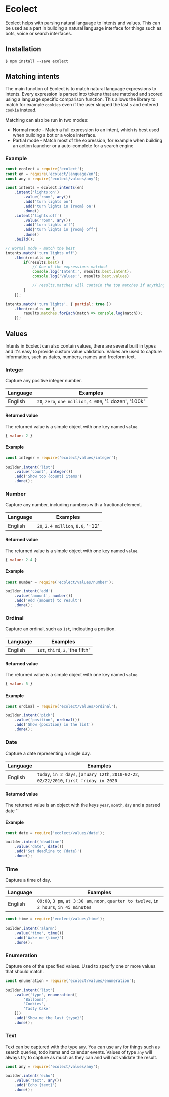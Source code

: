 # Ecolect

Ecolect helps with parsing natural language to intents and values. This can be
used as a part in building a natural language interface for things such as bots,
voice or search interfaces.

## Installation

```
$ npm install --save ecolect
```

## Matching intents

The main function of Ecolect is to match natural language expressions to
intents. Every expression is parsed into tokens that are matched and scored
using a language specific comparison function. This allows the library to
match for example `cookies` even if the user skipped the last `s` and entered
`cookie` instead.

Matching can also be run in two modes:

* Normal mode - Match a full expression to an intent, which is best used when building a bot or a voice interface.
* Partial mode - Match most of the expression, for example when building an action launcher or a auto-complete for a search engine

### Example

```javascript
const ecolect = require('ecolect');
const en = require('ecolect/language/en');
const any = require('ecolect/values/any');

const intents = ecolect.intents(en)
	.intent('lights:on')
		.value('room', any())
		.add('turn lights on')
		.add('turn lights in {room} on')
		.done()
	.intent('lights:off')
		.value('room', any())
		.add('turn lights off')
		.add('turn lights in {room} off')
		.done()
	.build();

// Normal mode - match the best
intents.match('turn lights off')
	.then(results => {
		if(results.best) {
			// One of the expressions matched
			console.log('Intent:', results.best.intent);
			console.log('Values:', results.best.values)

			// results.matches will contain the top matches if anything else matched as well
		}
	});

intents.match('turn lights', { partial: true })
	.then(results => {
		results.matches.forEach(match => console.log(match));
	});
```

## Values

Intents in Ecolect can also contain values, there are several built in types and
it's easy to provide custom value validation. Values are used to capture
information, such as dates, numbers, names and freeform text.

### Integer

Capture any positive integer number.

Language         | Examples
-----------------|-------------
English          | `20`, `zero`, `one million`, `4 000`, '1 dozen', '100k'

#### Returned value

The returned value is a simple object with one key named `value`.

```javascript
{ value: 2 }
```

#### Example

```javascript
const integer = require('ecolect/values/integer');

builder.intent('list')
	.value('count', integer())
	.add('Show top {count} items')
	.done();
```


### Number

Capture any number, including numbers with a fractional element.

Language         | Examples
-----------------|-------------
English          | `20`, `2.4 million`, `8.0`, '-12'

#### Returned value

The returned value is a simple object with one key named `value`.

```javascript
{ value: 2.4 }
```

#### Example

```javascript
const number = require('ecolect/values/number');

builder.intent('add')
	.value('amount', number())
	.add('Add {amount} to result')
	.done();
```

### Ordinal

Capture an ordinal, such as `1st`, indicating a position.

Language         | Examples
-----------------|-------------
English          | `1st`, `third`, `3`, 'the fifth'

#### Returned value

The returned value is a simple object with one key named `value`.

```javascript
{ value: 5 }
```

#### Example

```javascript
const ordinal = require('ecolect/values/ordinal');

builder.intent('pick')
	.value('position', ordinal())
	.add('Show {position} in the list')
	.done();
```

### Date

Capture a date representing a single day.

Language         | Examples
-----------------|-------------
English          | `today`, `in 2 days`, `january 12th`, `2010-02-22`, `02/22/2010`, `first friday in 2020`

#### Returned value

The returned value is an object with the keys `year`, `month`, `day` and a
parsed date ``
#### Example

```javascript
const date = require('ecolect/values/date');

builder.intent('deadline')
	.value('date', date())
	.add('Set deadline to {date}')
	.done();
```

### Time

Capture a time of day.

Language         | Examples
-----------------|-------------
English          | `09:00`, `3 pm`, `at 3:30 am`, `noon`, `quarter to twelve`, `in 2 hours`, `in 45 minutes`

```javascript
const time = require('ecolect/values/time');

builder.intent('alarm')
	.value('time', time())
	.add('Wake me {time}')
	.done();
```

### Enumeration

Capture one of the specified values. Used to specify one or more values that
should match.

```javascript
const enumeration = require('ecolect/values/enumeration');

builder.intent('list')
	.value('type', enumeration([
		'Balloons',
		'Cookies',
		'Tasty Cake'
	]))
	.add('Show me the last {type}')
	.done();
```

### Text

Text can be captured with the type `any`. You can use `any` for things such as
search queries, todo items and calendar events. Values of type `any` will
always try to capture as much as they can and will not validate the result.

```javascript
const any = require('ecolect/values/any');

builder.intent('echo')
	.value('text', any())
	.add('Echo {text}')
	.done();
```
